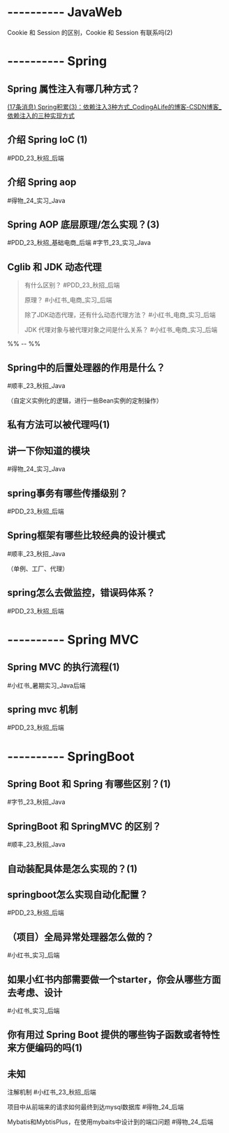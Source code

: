 # ---------- JavaWeb

Cookie 和 Session 的区别，Cookie 和 Session 有联系吗(2)





# ---------- Spring


## Spring 属性注入有哪几种方式？

[(17条消息) Spring积累(3)：依赖注入3种方式_CodingALife的博客-CSDN博客_依赖注入的三种实现方式](https://blog.csdn.net/mingyuli/article/details/119516194)



## 介绍 Spring IoC (1)

#PDD_23_秋招_后端 

## 介绍 Spring aop 

#得物_24_实习_Java 

## Spring AOP 底层原理/怎么实现？(3)

#PDD_23_秋招_基础电商_后端 #字节_23_实习_Java 


## Cglib 和 JDK 动态代理

> 有什么区别？ #PDD_23_秋招_后端 
> 
> 原理？ #小红书_电商_实习_后端
> 
> 除了JDK动态代理，还有什么动态代理方法？ #小红书_电商_实习_后端
> 
> JDK 代理对象与被代理对象之间是什么关系？ #小红书_电商_实习_后端

%% -- %%

## Spring中的后置处理器的作用是什么？

#顺丰_23_秋招_Java 

（自定义实例化的逻辑，进行一些Bean实例的定制操作）

## 私有方法可以被代理吗(1)

## 讲一下你知道的模块

#得物_24_实习_Java 

## spring事务有哪些传播级别？

#PDD_23_秋招_后端 

## Spring框架有哪些比较经典的设计模式

#顺丰_23_秋招_Java 

（单例、工厂、代理）

## spring怎么去做监控，错误码体系？

#PDD_23_秋招_后端 


# ---------- Spring MVC

## Spring MVC 的执行流程(1)

#小红书_暑期实习_Java后端 


## spring mvc 机制

#PDD_23_秋招_后端 

# ---------- SpringBoot

## Spring Boot 和 Spring 有哪些区别？(1)

#字节_23_秋招_Java 
## SpringBoot 和 SpringMVC 的区别？

#顺丰_23_秋招_Java 


## 自动装配具体是怎么实现的？(1)


## springboot怎么实现自动化配置？

#PDD_23_秋招_后端 

## （项目）全局异常处理器怎么做的？

#小红书_实习_后端 

## 如果小红书内部需要做一个starter，你会从哪些方面去考虑、设计

#小红书_实习_后端 

## 你有用过 Spring Boot 提供的哪些钩子函数或者特性来方便编码的吗(1)


## 未知

注解机制 #小红书_23_秋招_后端 

项目中从前端来的请求如何最终到达mysql数据库 #得物_24_后端 

Mybatis和MybtisPlus，在使用mybaits中设计到的端口问题 #得物_24_后端 